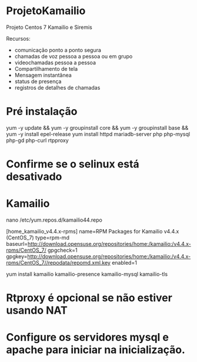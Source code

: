 # ProjetoKamailio
Projeto Centos 7  Kamailio e Siremis 


Recursos:
* comunicação ponto a ponto segura
* chamadas de voz pessoa a pessoa ou em grupo
* videochamadas pessoa a pessoa
* Compartilhamento de tela
* Mensagem instantânea
* status de presença
* registros de detalhes de chamadas

# Pré instalação

yum -y update && yum -y groupinstall core && yum -y groupinstall base && yum -y install epel-release
yum install httpd mariadb-server php php-mysql php-gd php-curl rtpproxy

# Confirme se o selinux está desativado

# Kamailio
nano /etc/yum.repos.d/kamailio44.repo



[home_kamailio_v4.4.x-rpms]
name=RPM Packages for Kamailio v4.4.x (CentOS_7)
type=rpm-md
baseurl=http://download.opensuse.org/repositories/home:/kamailio:/v4.4.x-rpms/CentOS_7/
gpgcheck=1
gpgkey=http://download.opensuse.org/repositories/home:/kamailio:/v4.4.x-rpms/CentOS_7//repodata/repomd.xml.key
enabled=1







yum install kamailio kamailio-presence kamailio-mysql kamailio-tls 


# Rtproxy é opcional se não estiver usando NAT

# Configure os servidores mysql e apache para iniciar na inicialização.



